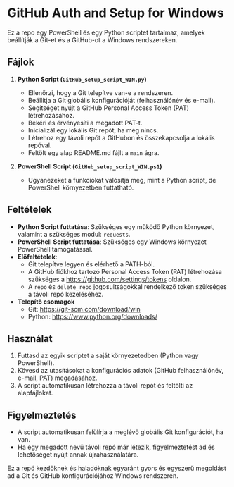 # GitHub Auth and Setup for Windows

Ez a repo egy PowerShell és egy Python scriptet tartalmaz, amelyek beállítják a Git-et és a GitHub-ot a Windows rendszereken.

## Fájlok

1. **Python Script (`GitHub_setup_script_WIN.py`)**
   - Ellenőrzi, hogy a Git telepítve van-e a rendszeren.
   - Beállítja a Git globális konfigurációját (felhasználónév és e-mail).
   - Segítséget nyújt a GitHub Personal Access Token (PAT) létrehozásához.
   - Bekéri és érvényesíti a megadott PAT-t.
   - Inicializál egy lokális Git repót, ha még nincs.
   - Létrehoz egy távoli repót a GitHubon és összekapcsolja a lokális repóval.
   - Feltölt egy alap README.md fájlt a `main` ágra.

2. **PowerShell Script (`GitHub_setup_script_WIN.ps1`)**
   - Ugyanezeket a funkciókat valósítja meg, mint a Python script, de PowerShell környezetben futtatható.

## Feltételek

- **Python Script futtatása**: Szükséges egy működő Python környezet, valamint a szükséges modul: `requests`.
- **PowerShell Script futtatása**: Szükséges egy Windows környezet PowerShell támogatással.
- **Előfeltételek**:
  - Git telepítve legyen és elérhető a PATH-ból.
  - A GitHub fiókhoz tartozó Personal Access Token (PAT) létrehozása szükséges a https://github.com/settings/tokens oldalon.
  - A `repo` és `delete_repo` jogosultságokkal rendelkező token szükséges a távoli repó kezeléséhez.
- **Telepítő csomagok**
  - Git: https://git-scm.com/download/win
  - Python: https://www.python.org/downloads/ 

## Használat

1. Futtasd az egyik scriptet a saját környezetedben (Python vagy PowerShell).
2. Kövesd az utasításokat a konfigurációs adatok (GitHub felhasználónév, e-mail, PAT) megadásához.
3. A script automatikusan létrehozza a távoli repót és feltölti az alapfájlokat.

## Figyelmeztetés

- A script automatikusan felülírja a meglévő globális Git konfigurációt, ha van.
- Ha egy megadott nevű távoli repó már létezik, figyelmeztetést ad és lehetőséget nyújt annak újrahasználatára.

Ez a repó kezdőknek és haladóknak egyaránt gyors és egyszerű megoldást ad a Git és GitHub konfigurációjához Windows rendszeren.
